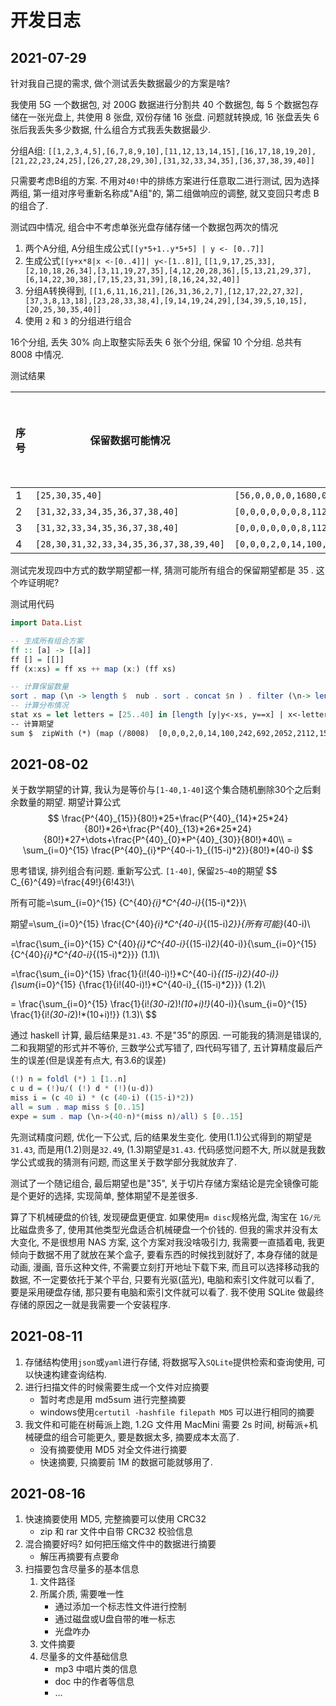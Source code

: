 # 开发日志

## 2021-07-29

针对我自己提的需求, 做个测试丢失数据最少的方案是啥?

我使用 5G 一个数据包, 对 200G 数据进行分割共 40 个数据包, 每 5 个数据包存储在一张光盘上, 共使用 8 张盘, 双份存储 16 张盘. 问题就转换成, 16 张盘丢失 6 张后我丢失多少数据, 什么组合方式我丢失数据最少.

分组A组: `[[1,2,3,4,5],[6,7,8,9,10],[11,12,13,14,15],[16,17,18,19,20],[21,22,23,24,25],[26,27,28,29,30],[31,32,33,34,35],[36,37,38,39,40]]`

只需要考虑B组的方案. 不用对`40!`中的排练方案进行任意取二进行测试, 因为选择两组, 第一组对序号重新名称成"A组"的, 第二组做响应的调整, 就又变回只考虑 B 的组合了.

测试四中情况, 组合中不考虑单张光盘存储存储一个数据包两次的情况

1. 两个A分组, A分组生成公式`[[y*5+1..y*5+5] | y <- [0..7]]`
2. 生成公式`[[y+x*8|x <-[0..4]]| y<-[1..8]]`, `[[1,9,17,25,33],[2,10,18,26,34],[3,11,19,27,35],[4,12,20,28,36],[5,13,21,29,37],[6,14,22,30,38],[7,15,23,31,39],[8,16,24,32,40]]`
3. 分组A转换得到, `[[1,6,11,16,21],[26,31,36,2,7],[12,17,22,27,32],[37,3,8,13,18],[23,28,33,38,4],[9,14,19,24,29],[34,39,5,10,15],[20,25,30,35,40]]`
4. 使用 `2` 和 `3` 的分组进行组合

16个分组, 丢失 30% 向上取整实际丢失 6 张个分组, 保留 10 个分组. 总共有 8008 中情况.

测试结果

| 序号 | 保留数据可能情况 | 分布情况\(25\~40\) | 保留数据期望 |
| --- | --- | --- | --- |
| 1 | `[25,30,35,40]` | `[56,0,0,0,0,1680,0,0,0,0,4480,0,0,0,0,1792]` | 35 |
| 2 | `[31,32,33,34,35,36,37,38,40]` | `[0,0,0,0,0,0,8,112,648,2072,2744,1464,720,184,0,56]` | 35 |
| 3 | `[31,32,33,34,35,36,37,38,40]` | `[0,0,0,0,0,0,8,112,648,2072,2744,1464,720,184,0,56]` | 35 |
| 4 | `[28,30,31,32,33,34,35,36,37,38,39,40]` | `[0,0,0,2,0,14,100,242,692,2052,2112,1560,808,296,68,62]` | 35 |

测试完发现四中方式的数学期望都一样, 猜测可能所有组合的保留期望都是 35 . 这个咋证明呢? 

测试用代码
```hs
import Data.List

-- 生成所有组合方案
ff :: [a] -> [[a]]
ff [] = [[]]
ff (x:xs) = ff xs ++ map (x:) (ff xs)

-- 计算保留数量
sort . map (\n -> length $  nub . sort . concat $n ) . filter (\n-> length n ==10) .ff $two
-- 计算分布情况
stat xs = let letters = [25..40] in [length [y|y<-xs, y==x] | x<-letters]
-- 计算期望
sum $  zipWith (*) (map (/8008)  [0,0,0,2,0,14,100,242,692,2052,2112,1560,808,296,68,62]) [25..40]
```

## 2021-08-02

关于数学期望的计算, 我认为是等价与`[1-40,1-40]`这个集合随机删除30个之后剩余数量的期望. 期望计算公式
$$
\frac{P^{40}_{15}}{80!}*25+\frac{P^{40}_{14}*25*24}{80!}*26+\frac{P^{40}_{13}*26*25*24}{80!}*27+\dots+\frac{P^{40}_{0}*P^{40}_{30}}{80!}*40\\
= \sum_{i=0}^{15} \frac{P^{40}_{i}*P^{40-i-1}_{(15-i)*2}}{80!}*(40-i)
$$

思考错误, 排列组合有问题. 重新写公式. `[1-40]`, 保留`25~40`的期望
$$
C_{6}^{49}=\frac{49!}{6!43!}\\

所有可能=\sum_{i=0}^{15} {C^{40}_{i}*C^{40-i}_{(15-i)*2}}\\

期望=\sum_{i=0}^{15} \frac{C^{40}_{i}*C^{40-i}_{(15-i)*2}}{所有可能}*(40-i)\\

=\frac{\sum_{i=0}^{15} C^{40}_{i}*C^{40-i}_{(15-i)*2}*(40-i)}{\sum_{i=0}^{15} {C^{40}_{i}*C^{40-i}_{(15-i)*2}}} (1.1)\\ 

=\frac{\sum_{i=0}^{15} \frac{1}{i!(40-i)!}*C^{40-i}_{(15-i)*2}*(40-i)}{\sum_{i=0}^{15} {\frac{1}{i!(40-i)!}*C^{40-i}_{(15-i)*2}}} (1.2)\\

= \frac{\sum_{i=0}^{15} \frac{1}{i!*(30-i*2)!*(10+i)!}*(40-i)}{\sum_{i=0}^{15} \frac{1}{i!*(30-i*2)!*(10+i)!}} (1.3)\\
$$

通过 haskell 计算, 最后结果是`31.43`. 不是"35"的原因. 一可能我的猜测是错误的, 二和我期望的形式并不等价, 三数学公式写错了, 四代码写错了, 五计算精度最后产生的误差\(但是误差有点大, 有3.6的误差\)

```hs
(!) n = foldl (*) 1 [1..n]
c u d = (!)u/( (!) d * (!)(u-d))
miss i = (c 40 i) * (c (40-i) ((15-i)*2))
all = sum . map miss $ [0..15]
expe = sum . map (\n->(40-n)*(miss n)/all) $ [0..15]
```

先测试精度问题, 优化一下公式, 后的结果发生变化. 使用\(1.1\)公式得到的期望是 `31.43`, 而是用\(1.2\)则是`32.49`, \(1.3\)期望是`31.43`. 代码感觉问题不大, 所以就是我数学公式或我的猜测有问题, 而这里关于数学部分我就放弃了.  

测试了一个随记组合, 最后期望也是"35", 关于切片存储方案结论是完全镜像可能是个更好的选择, 实现简单, 整体期望不是差很多.

算了下机械硬盘的价钱, 发现硬盘更便宜. 如果使用`m disc`规格光盘, 淘宝在 `1G/元` 比磁盘贵多了, 使用其他类型光盘适合机械硬盘一个价钱的. 但我的需求并没有太大变化, 不是很想用 NAS 方案, 这个方案对我没啥吸引力, 我需要一直插着电, 我更倾向于数据不用了就放在某个盒子, 要看东西的时候找到就好了, 本身存储的就是动画, 漫画, 音乐这种文件, 不需要立刻打开地址下载下来, 而且可以选择移动我的数据, 不一定要依托于某个平台, 只要有光驱\(蓝光\), 电脑和索引文件就可以看了, 要是采用硬盘存储, 那只要有电脑和索引文件就可以看了.  我不使用 SQLite 做最终存储的原因之一就是我需要一个安装程序. 

## 2021-08-11

1. 存储结构使用`json`或`yaml`进行存储, 将数据写入`SQLite`提供检索和查询使用, 可以快速构建查询结构. 
2. 进行扫描文件的时候需要生成一个文件对应摘要
    * 暂时考虑是用 md5sum 进行完整摘要
    * windows使用`certutil -hashfile filepath MD5` 可以进行相同的摘要
3. 我文件和可能在树莓派上跑, 1.2G 文件用 MacMini 需要 2s 时间, 树莓派\+机械硬盘的组合可能更久, 要是数据太多, 摘要成本太高了.
    * 没有摘要使用 MD5 对全文件进行摘要
    * 快速摘要, 只摘要前 1M 的数据可能就够用了.

## 2021-08-16

1. 快速摘要使用 MD5, 完整摘要可以使用 CRC32
    * zip 和 rar 文件中自带 CRC32 校验信息
2. 混合摘要好吗? 如何把压缩文件中的数据进行摘要
    * 解压再摘要有点要命
3. 扫描要包含尽量多的基本信息
    1. 文件路径
    2. 所属介质, 需要唯一性
        * 通过添加一个标志性文件进行控制
        * 通过磁盘或U盘自带的唯一标志
        * 光盘咋办
    3. 文件摘要
    4. 尽量多的文件基础信息
        * mp3 中唱片类的信息
        * doc 中的作者等信息
        * ...